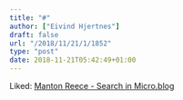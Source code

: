 ```yaml
---
title: "#"
author: ["Eivind Hjertnes"]
draft: false
url: "/2018/11/21/1/1852"
type: "post"
date: 2018-11-21T05:42:49+01:00
---
```


Liked:
[Manton
Reece - Search in Micro.blog](https://www.manton.org/2018/10/31/search-in-microblog.html)
